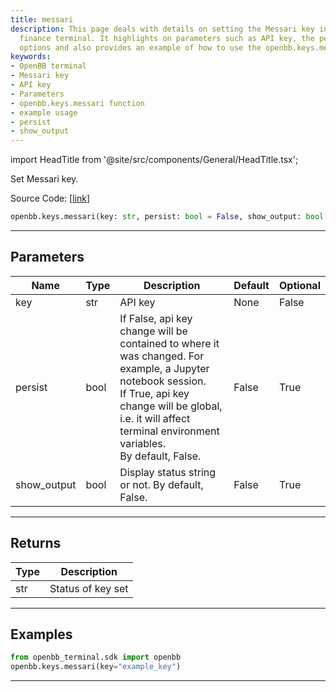 ```yaml
---
title: messari
description: This page deals with details on setting the Messari key in the OpenBB
  finance terminal. It highlights on parameters such as API key, the persist and show_output
  options and also provides an example of how to use the openbb.keys.messari function.
keywords:
- OpenBB terminal
- Messari key
- API key
- Parameters
- openbb.keys.messari function
- example usage
- persist
- show_output
---
```


import HeadTitle from '@site/src/components/General/HeadTitle.tsx';

<HeadTitle title="keys.messari - Reference | OpenBB SDK Docs" />

Set Messari key.

Source Code: [[link](https://github.com/OpenBB-finance/OpenBB/tree/main/openbb_terminal/keys_model.py#L2205)]

```python
openbb.keys.messari(key: str, persist: bool = False, show_output: bool = False)
```

---

## Parameters

| Name | Type | Description | Default | Optional |
| ---- | ---- | ----------- | ------- | -------- |
| key | str | API key | None | False |
| persist | bool | If False, api key change will be contained to where it was changed. For example, a Jupyter notebook session.<br/>If True, api key change will be global, i.e. it will affect terminal environment variables.<br/>By default, False. | False | True |
| show_output | bool | Display status string or not. By default, False. | False | True |


---

## Returns

| Type | Description |
| ---- | ----------- |
| str | Status of key set |
---

## Examples

```python
from openbb_terminal.sdk import openbb
openbb.keys.messari(key="example_key")
```

---
